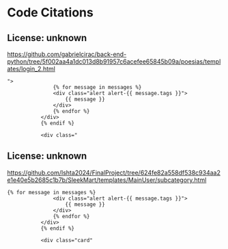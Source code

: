 # Code Citations

## License: unknown
https://github.com/gabrielcirac/back-end-python/tree/5f002aa4a1dc013d8b91957c6acefee65845b09a/poesias/templates/login_2.html

```
">
               {% for message in messages %}
               <div class="alert alert-{{ message.tags }}">
                   {{ message }}
               </div>
               {% endfor %}
           </div>
           {% endif %}
           
           <div class="
```


## License: unknown
https://github.com/Ishta2024/FinalProject/tree/624fe82a558df538c934aa2e1e40e5b2685c1b7b/SleekMart/templates/MainUser/subcategory.html

```
{% for message in messages %}
               <div class="alert alert-{{ message.tags }}">
                   {{ message }}
               </div>
               {% endfor %}
           </div>
           {% endif %}
           
           <div class="card"
```

